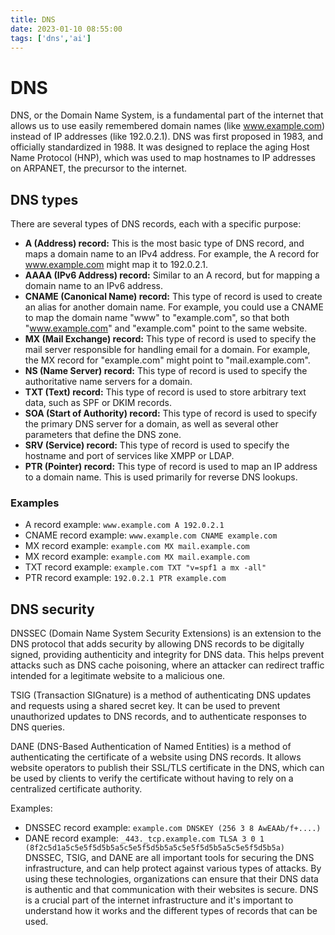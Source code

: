 ```yaml
---
title: DNS
date: 2023-01-10 08:55:00
tags: ['dns','ai']
---
```

# DNS

DNS, or the Domain Name System, is a fundamental part of the internet that allows us to use easily remembered domain names (like www.example.com) instead of IP addresses (like 192.0.2.1). DNS was first proposed in 1983, and officially standardized in 1988. It was designed to replace the aging Host Name Protocol (HNP), which was used to map hostnames to IP addresses on ARPANET, the precursor to the internet.

## DNS types

There are several types of DNS records, each with a specific purpose:

- **A (Address) record:** This is the most basic type of DNS record, and maps a domain name to an IPv4 address. For example, the A record for www.example.com might map it to 192.0.2.1.
- **AAAA (IPv6 Address) record:** Similar to an A record, but for mapping a domain name to an IPv6 address.
- **CNAME (Canonical Name) record:** This type of record is used to create an alias for another domain name. For example, you could use a CNAME to map the domain name "www" to "example.com", so that both "www.example.com" and "example.com" point to the same website.
- **MX (Mail Exchange) record:** This type of record is used to specify the mail server responsible for handling email for a domain. For example, the MX record for "example.com" might point to "mail.example.com".
- **NS (Name Server) record:** This type of record is used to specify the authoritative name servers for a domain.
- **TXT (Text) record:** This type of record is used to store arbitrary text data, such as SPF or DKIM records.
- **SOA (Start of Authority) record:** This type of record is used to specify the primary DNS server for a domain, as well as several other parameters that define the DNS zone.
- **SRV (Service) record:** This type of record is used to specify the hostname and port of services like XMPP or LDAP.
- **PTR (Pointer) record:** This type of record is used to map an IP address to a domain name. This is used primarily for reverse DNS lookups.

### Examples

- A record example:
`www.example.com A 192.0.2.1`
- CNAME record example:
`www.example.com CNAME example.com`
- MX record example:
`example.com MX mail.example.com`
- MX record example:
`example.com MX mail.example.com`
- TXT record example:
`example.com TXT "v=spf1 a mx -all"`
- PTR record example:
`192.0.2.1 PTR example.com`

## DNS security

DNSSEC (Domain Name System Security Extensions) is an extension to the DNS protocol that adds security by allowing DNS records to be digitally signed, providing authenticity and integrity for DNS data. This helps prevent attacks such as DNS cache poisoning, where an attacker can redirect traffic intended for a legitimate website to a malicious one.

TSIG (Transaction SIGnature) is a method of authenticating DNS updates and requests using a shared secret key. It can be used to prevent unauthorized updates to DNS records, and to authenticate responses to DNS queries.

DANE (DNS-Based Authentication of Named Entities) is a method of authenticating the certificate of a website using DNS records. It allows website operators to publish their SSL/TLS certificate in the DNS, which can be used by clients to verify the certificate without having to rely on a centralized certificate authority.

Examples:
- DNSSEC record example:
`example.com DNSKEY (256 3 8 AwEAAb/f+....)`
- DANE record example:
`_443._tcp.example.com TLSA 3 0 1 (8f2c5d1a5c5e5f5d5b5a5c5e5f5d5b5a5c5e5f5d5b5a5c5e5f5d5b5a)`
DNSSEC, TSIG, and DANE are all important tools for securing the DNS infrastructure, and can help protect against various types of attacks. By using these technologies, organizations can ensure that their DNS data is authentic and that communication with their websites is secure. DNS is a crucial part of the internet infrastructure and it's important to understand how it works and the different types of records that can be used.
